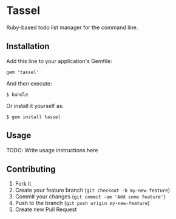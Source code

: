 # Tassel

Ruby-based todo list manager for the command line.

## Installation

Add this line to your application's Gemfile:

    gem 'tassel'

And then execute:

    $ bundle

Or install it yourself as:

    $ gem install tassel

## Usage

TODO: Write usage instructions here

## Contributing

1. Fork it
2. Create your feature branch (`git checkout -b my-new-feature`)
3. Commit your changes (`git commit -am 'Add some feature'`)
4. Push to the branch (`git push origin my-new-feature`)
5. Create new Pull Request
